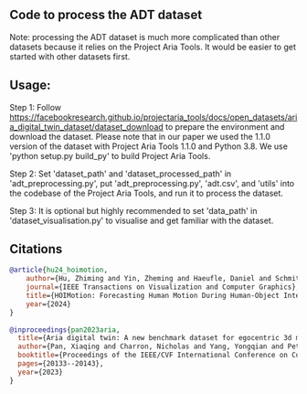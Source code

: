 ## Code to process the ADT dataset

Note: processing the ADT dataset is much more complicated than other datasets because it relies on the Project Aria Tools. It would be easier to get started with other datasets first.


## Usage:
Step 1: Follow https://facebookresearch.github.io/projectaria_tools/docs/open_datasets/aria_digital_twin_dataset/dataset_download to prepare the environment and download the dataset. Please note that in our paper we used the 1.1.0 version of the dataset with Project Aria Tools 1.1.0 and Python 3.8. We use 'python setup.py build_py' to build Project Aria Tools.

Step 2: Set 'dataset_path' and 'dataset_processed_path' in 'adt_preprocessing.py', put 'adt_preprocessing.py', 'adt.csv', and 'utils' into the codebase of the Project Aria Tools, and run it to process the dataset.

Step 3: It is optional but highly recommended to set 'data_path' in 'dataset_visualisation.py' to visualise and get familiar with the dataset.


## Citations

```bibtex
@article{hu24_hoimotion,
	author={Hu, Zhiming and Yin, Zheming and Haeufle, Daniel and Schmitt, Syn and Bulling, Andreas},
	journal={IEEE Transactions on Visualization and Computer Graphics}, 
	title={HOIMotion: Forecasting Human Motion During Human-Object Interactions Using Egocentric 3D Object Bounding Boxes}, 
	year={2024}
}
			
@inproceedings{pan2023aria,
  title={Aria digital twin: A new benchmark dataset for egocentric 3d machine perception},
  author={Pan, Xiaqing and Charron, Nicholas and Yang, Yongqian and Peters, Scott and Whelan, Thomas and Kong, Chen and Parkhi, Omkar and Newcombe, Richard and Ren, Yuheng Carl},
  booktitle={Proceedings of the IEEE/CVF International Conference on Computer Vision},
  pages={20133--20143},
  year={2023}
}
```